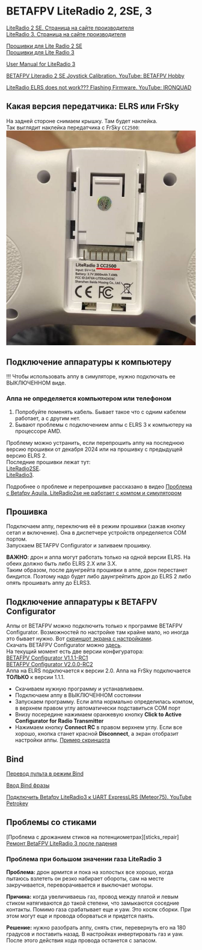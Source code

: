 # BETAFPV LiteRadio 2, 2SE, 3

[LiteRadio 2 SE. Страница на сайте производителя](https://betafpv.com/collections/tx/products/literadio-2-se-radio-transmitter)  
[LiteRadio 3. Страница на сайте производителя](https://betafpv.com/collections/tx/products/literadio-3-radio-transmitter)  

[Прошивки для Lite Radio 2 SE](https://support.betafpv.com/hc/en-us/articles/4414348908057-Lite-Radio-2-SE)  
[Прошивки для Lite Radio 3](https://support.betafpv.com/hc/en-us/articles/4414348993177-Lite-Radio-3)
 
[User Manual for LiteRadio 3](LiteRadio_3-User_Manual.pdf)  

[BETAFPV Literadio 2 SE Joystick Calibration. YouTube: 
BETAFPV Hobby](https://www.youtube.com/watch?v=mkDREF-_yOk)  

[LiteRadio ELRS does not work??? Flashing Firmware. 
YouTube: IRONQUAD](https://www.youtube.com/watch?v=5UcZ9E8DDoE)

## Какая версия передатчика: ELRS или FrSky
На задней стороне снимаем крышку. Там будет наклейка.  
Так выглядит наклейка передатчика с FrSky `CC2500`:
![](LiteRadio3_TX_version.jpg)  

## Подключение аппаратуры к компьютеру
!!! Чтобы использовать аппу в симуляторе, нужно подключать ее ВЫКЛЮЧЕННОМ виде.

### Аппа не определяется компьютером или телефоном
1. Попробуйте поменять кабель. Бывает такое что с одним кабелем работает, а с другим нет.
2. Бывают проблемы с подключением аппы с ELRS 3 к компьютеру на процессоре AMD.

Проблему можно устранить, если перепрошить аппу на последнюю версию прошивки от декабря 2024 или на прошивку с предыдущей версию ELRS 2.  
Последние прошивки лежат тут:  
[LiteRadio2SE](https://support.betafpv.com/hc/en-us/articles/4414348908057-LiteRadio-2-SE).  
[LiteRadio3](https://support.betafpv.com/hc/en-us/articles/4414348993177-Lite-Radio-3).  

Подробнее о проблеме и перепрошивке рассказано в видео [Проблема с Betafpv Aquila. LiteRadio2se не работает с компом и симулятором](https://www.youtube.com/watch?v=1lq6xgl1Efk)

## Прошивка
Подключаем аппу, переключив её в режим прошивки (зажав кнопку сетап и включение). Она в диспетчере устройств определяется COM портом.  
Запускаем BETAFPV Configurator и заливаем прошивку. 

**ВАЖНО**: дрон и аппа могут работать только на одной версии ELRS. На обеих должно быть либо ELRS 2.X или 3.X.  
Таким образом, после даунгрейта прошивки в аппе, дрон перестанет биндится. Поэтому надо будет либо даунгрейтить дрон до ELRS 2 либо опять прошивать аппу до ELRS3.

## Подключение аппаратуры к BETAFPV Configurator
Аппы от BETAFPV можно подключить только к программе BETAFPV Configurator. Возможностей по настройке там крайне мало, но иногда это бывает нужно. Вот [скриншот экрана с настройками](RT_1_Setup.png).  
Скачать BETAFPV Configurator можно [здесь](https://github.com/BETAFPV/BETAFPV_Configurator/releases).  
На текущий момент есть две версии конфигуратора:  
[BETAFPV Configurator V1.1.1-RC1](https://github.com/BETAFPV/BETAFPV_Configurator/releases/tag/V1.1.1-RC1)  
[BETAFPV Configurator V2.0.0-RC2](https://github.com/BETAFPV/BETAFPV_Configurator/releases/tag/V2.0.0-RC2)  
Аппа на ELRS подключается к версии 2.0. Аппа на FrSky подключается **ТОЛЬКО** к версии 1.1.1.  
 - Скачиваем нужную программу и устанавливаем.
 - Подключаем аппу в ВЫКЛЮЧЕННОМ состоянии
 - Запускаем программу. Если аппа нормально определилась компом, в верхнем правом углу автоматически подставиться COM порт
 - Внизу посередине нажимаем оранжевую кнопку **Click to Active Configurator for Radio Transmitter**
 - Нажимаем кнопку **Connect RC** в правом верхнем углу. Если все хорошо, кнопка станет красной **Disconnect**, а экран отобразит настройки аппы. [Пример скриншота](RT_1_Setup.png)

## Bind
[Перевод пульта в режим Bind](./../../../../60_Bind/62_Режим_Bind_пульта_Literadio3.md)  

[Ввод Bind фразы ](./../../../../60_Bind/58_Bind_фраза_пульта_LiteRadio.md)  

[Подключить Betafpv LiteRadio3 к UART ExpressLRS (Meteor75). YouTube Petrokey](https://www.youtube.com/watch?v=r3wsgmIChx0)

## Проблемы со стиками
[Проблема с дрожанием стиков на потенциометрах][sticks_repair]  
[Ремонт BetaFPV LiteRadio 3 после падения](https://dzen.ru/a/Zaz-SmWVr2TlJhph)

### Проблема при большом значении газа LiteRadio 3
**Проблема:** дрон армится и пока на холостых все хорошо, когда пытаюсь взлететь он резко набирает обороты, сам на месте закручивается, переворачивается и выключает моторы.

**Причина:** когда увеличиваешь газ, провод между платой и левым стиком натягиваются до такой степени, что замыкаются соседние контакты. Помимо газа срабатывает еще и yaw. Это косяк сборки. При этом могут еще и провода оборваться и придется паять.

**Решение:** нужно разобрать аппу, снять стик, перевернуть его на 180 градусов и поставить назад. В настройках инвертировать газ и yaw.  После этого действия хода провода останется с запасом.  